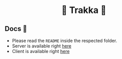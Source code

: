 <h1 align="center">📍 Trakka 📍</h1>

## Docs 📕

  - Please read the `README` inside the respected folder.
  - Server is available right [here](https://github.com/padulkemid/trakka/tree/devel/server)
  - Client is available right [here](https://github.com/padulkemid/trakka/tree/devel/client)

